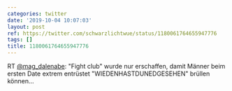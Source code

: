 ```yaml
---
categories: twitter
date: '2019-10-04 10:07:03'
layout: post
ref: https://twitter.com/schwarzlichtwue/status/1180061764655947776
tags: []
title: 1180061764655947776
---
```

RT [@mag_dalenabe](https://twitter.com/mag_dalenabe): "Fight club" wurde nur erschaffen, damit Männer beim ersten Date extrem entrüstet "WIEDENHASTDUNEDGESEHEN" brüllen können… 